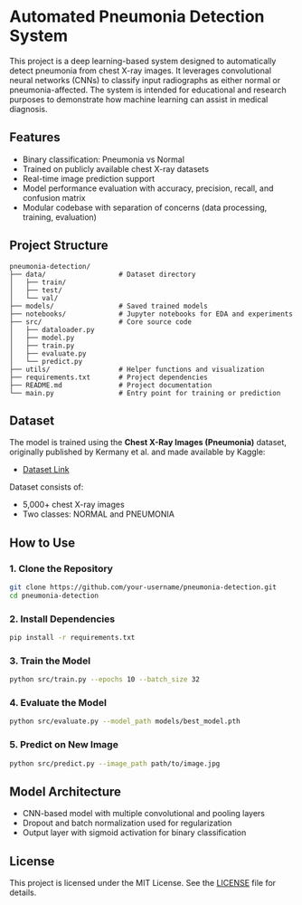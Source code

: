 # Automated Pneumonia Detection System

This project is a deep learning-based system designed to automatically detect pneumonia from chest X-ray images. It leverages convolutional neural networks (CNNs) to classify input radiographs as either normal or pneumonia-affected. The system is intended for educational and research purposes to demonstrate how machine learning can assist in medical diagnosis.

## Features

- Binary classification: Pneumonia vs Normal
- Trained on publicly available chest X-ray datasets
- Real-time image prediction support
- Model performance evaluation with accuracy, precision, recall, and confusion matrix
- Modular codebase with separation of concerns (data processing, training, evaluation)

## Project Structure

```
pneumonia-detection/
├── data/                  # Dataset directory
│   ├── train/
│   ├── test/
│   └── val/
├── models/                # Saved trained models
├── notebooks/             # Jupyter notebooks for EDA and experiments
├── src/                   # Core source code
│   ├── dataloader.py
│   ├── model.py
│   ├── train.py
│   ├── evaluate.py
│   └── predict.py
├── utils/                 # Helper functions and visualization
├── requirements.txt       # Project dependencies
├── README.md              # Project documentation
└── main.py                # Entry point for training or prediction
```

## Dataset

The model is trained using the **Chest X-Ray Images (Pneumonia)** dataset, originally published by Kermany et al. and made available by Kaggle:
- [Dataset Link](https://www.kaggle.com/paultimothymooney/chest-xray-pneumonia)

Dataset consists of:
- 5,000+ chest X-ray images
- Two classes: NORMAL and PNEUMONIA

## How to Use

### 1. Clone the Repository

```bash
git clone https://github.com/your-username/pneumonia-detection.git
cd pneumonia-detection
```

### 2. Install Dependencies

```bash
pip install -r requirements.txt
```

### 3. Train the Model

```bash
python src/train.py --epochs 10 --batch_size 32
```

### 4. Evaluate the Model

```bash
python src/evaluate.py --model_path models/best_model.pth
```

### 5. Predict on New Image

```bash
python src/predict.py --image_path path/to/image.jpg
```

## Model Architecture

- CNN-based model with multiple convolutional and pooling layers
- Dropout and batch normalization used for regularization
- Output layer with sigmoid activation for binary classification

## License

This project is licensed under the MIT License. See the [LICENSE](LICENSE) file for details.
